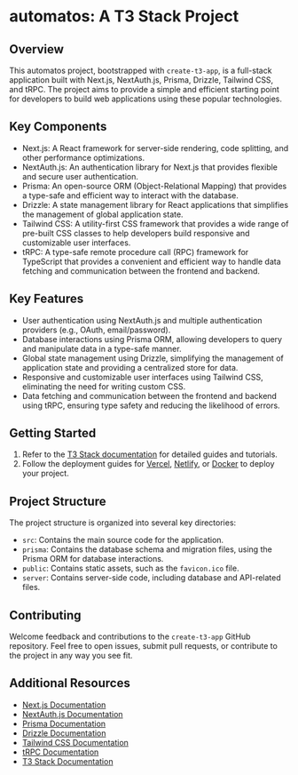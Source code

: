 # automatos: A T3 Stack Project

## Overview

This automatos project, bootstrapped with `create-t3-app`, is a full-stack application built with Next.js, NextAuth.js, Prisma, Drizzle, Tailwind CSS, and tRPC. The project aims to provide a simple and efficient starting point for developers to build web applications using these popular technologies.

## Key Components

- Next.js: A React framework for server-side rendering, code splitting, and other performance optimizations.
- NextAuth.js: An authentication library for Next.js that provides flexible and secure user authentication.
- Prisma: An open-source ORM (Object-Relational Mapping) that provides a type-safe and efficient way to interact with the database.
- Drizzle: A state management library for React applications that simplifies the management of global application state.
- Tailwind CSS: A utility-first CSS framework that provides a wide range of pre-built CSS classes to help developers build responsive and customizable user interfaces.
- tRPC: A type-safe remote procedure call (RPC) framework for TypeScript that provides a convenient and efficient way to handle data fetching and communication between the frontend and backend.

## Key Features

- User authentication using NextAuth.js and multiple authentication providers (e.g., OAuth, email/password).
- Database interactions using Prisma ORM, allowing developers to query and manipulate data in a type-safe manner.
- Global state management using Drizzle, simplifying the management of application state and providing a centralized store for data.
- Responsive and customizable user interfaces using Tailwind CSS, eliminating the need for writing custom CSS.
- Data fetching and communication between the frontend and backend using tRPC, ensuring type safety and reducing the likelihood of errors.

## Getting Started

1. Refer to the [T3 Stack documentation](https://t3docs.com/) for detailed guides and tutorials.
2. Follow the deployment guides for [Vercel](https://vercel.com/), [Netlify](https://www.netlify.com/), or [Docker](https://www.docker.com/) to deploy your project.

## Project Structure

The project structure is organized into several key directories:

- `src`: Contains the main source code for the application.
- `prisma`: Contains the database schema and migration files, using the Prisma ORM for database interactions.
- `public`: Contains static assets, such as the `favicon.ico` file.
- `server`: Contains server-side code, including database and API-related files.

## Contributing

Welcome feedback and contributions to the `create-t3-app` GitHub repository. Feel free to open issues, submit pull requests, or contribute to the project in any way you see fit.

## Additional Resources

- [Next.js Documentation](https://nextjs.org/docs)
- [NextAuth.js Documentation](https://next-auth.js.org/getting-started)
- [Prisma Documentation](https://www.prisma.io/docs)
- [Drizzle Documentation](https://trufflesuite.github.io/drizzle/)
- [Tailwind CSS Documentation](https://tailwindcss.com/docs)
- [tRPC Documentation](https://trpc.io/docs/introduction)
- [T3 Stack Documentation](https://t3docs.com/)
